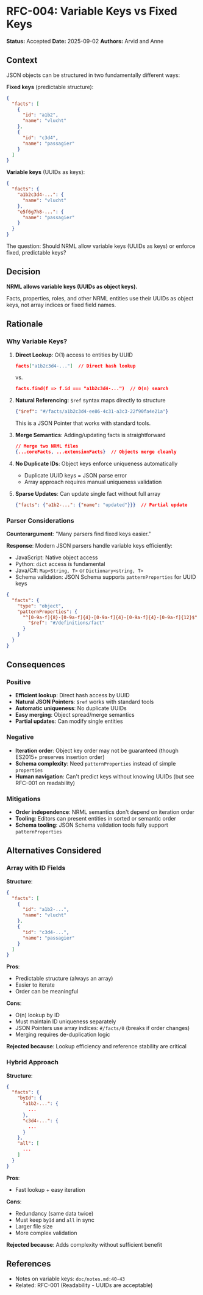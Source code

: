 # RFC-004: Variable Keys vs Fixed Keys

**Status:** Accepted
**Date:** 2025-09-02
**Authors:** Arvid and Anne

## Context

JSON objects can be structured in two fundamentally different ways:

**Fixed keys** (predictable structure):

```json
{
  "facts": [
    {
      "id": "a1b2",
      "name": "vlucht"
    },
    {
      "id": "c3d4",
      "name": "passagier"
    }
  ]
}
```

**Variable keys** (UUIDs as keys):

```json
{
  "facts": {
    "a1b2c3d4-...": {
      "name": "vlucht"
    },
    "e5f6g7h8-...": {
      "name": "passagier"
    }
  }
}
```

The question: Should NRML allow variable keys (UUIDs as keys) or enforce fixed, predictable keys?

## Decision

**NRML allows variable keys (UUIDs as object keys).**

Facts, properties, roles, and other NRML entities use their UUIDs as object keys, not array indices or fixed field
names.

## Rationale

### Why Variable Keys?

1. **Direct Lookup**: O(1) access to entities by UUID
   ```json
   facts["a1b2c3d4-..."]  // Direct hash lookup
   ```
   vs.
   ```json
   facts.find(f => f.id === "a1b2c3d4-...")  // O(n) search
   ```

2. **Natural Referencing**: `$ref` syntax maps directly to structure
   ```json
   {"$ref": "#/facts/a1b2c3d4-ee86-4c31-a3c3-22f90fa4e21a"}
   ```
   This is a JSON Pointer that works with standard tools.

3. **Merge Semantics**: Adding/updating facts is straightforward
   ```json
   // Merge two NRML files
   {...coreFacts, ...extensionFacts}  // Objects merge cleanly
   ```

4. **No Duplicate IDs**: Object keys enforce uniqueness automatically
    - Duplicate UUID keys = JSON parse error
    - Array approach requires manual uniqueness validation

5. **Sparse Updates**: Can update single fact without full array
   ```json
   {"facts": {"a1b2-...": {"name": "updated"}}}  // Partial update
   ```

### Parser Considerations

**Counterargument**: "Many parsers find fixed keys easier."

**Response**: Modern JSON parsers handle variable keys efficiently:

- JavaScript: Native object access
- Python: `dict` access is fundamental
- Java/C#: `Map<String, T>` or `Dictionary<string, T>`
- Schema validation: JSON Schema supports `patternProperties` for UUID keys

```json
{
  "facts": {
    "type": "object",
    "patternProperties": {
      "^[0-9a-f]{8}-[0-9a-f]{4}-[0-9a-f]{4}-[0-9a-f]{4}-[0-9a-f]{12}$": {
        "$ref": "#/definitions/fact"
      }
    }
  }
}
```

## Consequences

### Positive

- **Efficient lookup**: Direct hash access by UUID
- **Natural JSON Pointers**: `$ref` works with standard tools
- **Automatic uniqueness**: No duplicate UUIDs
- **Easy merging**: Object spread/merge semantics
- **Partial updates**: Can modify single entities

### Negative

- **Iteration order**: Object key order may not be guaranteed (though ES2015+ preserves insertion order)
- **Schema complexity**: Need `patternProperties` instead of simple `properties`
- **Human navigation**: Can't predict keys without knowing UUIDs (but see RFC-001 on readability)

### Mitigations

- **Order independence**: NRML semantics don't depend on iteration order
- **Tooling**: Editors can present entities in sorted or semantic order
- **Schema tooling**: JSON Schema validation tools fully support `patternProperties`

## Alternatives Considered

### Array with ID Fields

**Structure**:

```json
{
  "facts": [
    {
      "id": "a1b2-...",
      "name": "vlucht"
    },
    {
      "id": "c3d4-...",
      "name": "passagier"
    }
  ]
}
```

**Pros**:

- Predictable structure (always an array)
- Easier to iterate
- Order can be meaningful

**Cons**:

- O(n) lookup by ID
- Must maintain ID uniqueness separately
- JSON Pointers use array indices: `#/facts/0` (breaks if order changes)
- Merging requires de-duplication logic

**Rejected because**: Lookup efficiency and reference stability are critical

### Hybrid Approach

**Structure**:

```json
{
  "facts": {
    "byId": {
      "a1b2-...": {
        ...
      },
      "c3d4-...": {
        ...
      }
    },
    "all": [
      ...
    ]
  }
}
```

**Pros**:

- Fast lookup + easy iteration

**Cons**:

- Redundancy (same data twice)
- Must keep `byId` and `all` in sync
- Larger file size
- More complex validation

**Rejected because**: Adds complexity without sufficient benefit

## References

- Notes on variable keys: `doc/notes.md:40-43`
- Related: RFC-001 (Readability - UUIDs are acceptable)
